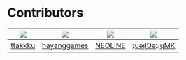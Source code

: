 # Contributors
| ![](https://avatars.githubusercontent.com/ttakkku) | ![](https://avatars.githubusercontent.com/hayanggames) | ![](https://avatars.githubusercontent.com/code325) | ![](https://avatars.githubusercontent.com/Ryzen72700) |
| ------------------------------------------------------------ | ------------------------------------------------------------ | ------------------------------------------------------------ | ------------------------------------------------------------ |
| [ttakkku](https://github.com/ttakkku)                        | [hayanggames](https://github.com/hayanggames)                | [NEOLINE](https://github.com/code325)                        | [ʇuǝᴉlƆǝʇᴉɥMK](https://github.com/[Ryzen72700](https://github.com/Ryzen72700)) |

